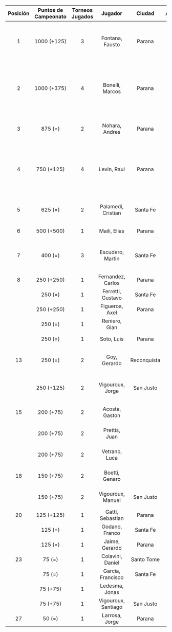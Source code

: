 |  Posición  |  Puntos de Campeonato  |  Torneos Jugados  |       Jugador       |   Ciudad    |  Afiliación  |                Puntos sumados                 |
|:----------:|:----------------------:|:-----------------:|:-------------------:|:-----------:|:------------:|:---------------------------------------------:|
|     1      |      1000 (+125)       |         3         |   Fontana, Fausto   |   Parana    |   Aspatem    |       500 (T02) + 375 (T01) + 125 (T04)       |
|     2      |      1000 (+375)       |         4         |   Bonelli, Marcos   |   Parana    |   Aspatem    | 375 (T04) + 375 (T03) + 125 (T01) + 125 (T02) |
|     3      |        875 (=)         |         2         |   Nohara, Andres    |   Parana    |              |             500 (T01) + 375 (T02)             |
|     4      |       750 (+125)       |         4         |     Levin, Raul     |   Parana    |              | 250 (T01) + 250 (T02) + 125 (T04) + 125 (T03) |
|     5      |        625 (=)         |         2         | Palamedi, Cristian  |  Santa Fe   |   Atemeli    |             500 (T03) + 125 (T02)             |
|     6      |       500 (+500)       |         1         |    Maili, Elias     |   Parana    |   Aspatem    |                   500 (T04)                   |
|     7      |        400 (=)         |         3         |  Escudero, Martin   |  Santa Fe   |   Atemeli    |        250 (T03) + 75 (T01) + 75 (T02)        |
|     8      |       250 (+250)       |         1         |  Fernandez, Carlos  |   Parana    | Tiro Federal |                   250 (T04)                   |
|            |        250 (=)         |         1         |  Ferretti, Gustavo  |  Santa Fe   |   Atemeli    |                   250 (T01)                   |
|            |       250 (+250)       |         1         |   Figueroa, Axel    |   Parana    |   Aspatem    |                   250 (T04)                   |
|            |        250 (=)         |         1         |    Reniero, Gian    |             |              |                   250 (T03)                   |
|            |        250 (=)         |         1         |     Soto, Luis      |   Parana    | Tiro Federal |                   250 (T02)                   |
|     13     |        250 (=)         |         2         |    Goy, Gerardo     | Reconquista |    ATMAR     |             125 (T01) + 125 (T02)             |
|            |       250 (+125)       |         2         |  Vigouroux, Jorge   |  San Justo  | Tiro Federal |             125 (T04) + 125 (T03)             |
|     15     |       200 (+75)        |         2         |   Acosta, Gaston    |             |              |             125 (T02) + 75 (T04)              |
|            |       200 (+75)        |         2         |    Prettis, Juan    |             |              |             125 (T01) + 75 (T04)              |
|            |       200 (+75)        |         2         |    Vetrano, Luca    |             |              |             125 (T03) + 75 (T04)              |
|     18     |       150 (+75)        |         2         |   Boetti, Genaro    |             |              |              75 (T04) + 75 (T03)              |
|            |       150 (+75)        |         2         |  Vigouroux, Manuel  |  San Justo  | Tiro Federal |              75 (T04) + 75 (T03)              |
|     20     |       125 (+125)       |         1         |  Gatti, Sebastian   |   Parana    |              |                   125 (T04)                   |
|            |        125 (=)         |         1         |   Godano, Franco    |  Santa Fe   |   ATEMELI    |                   125 (T01)                   |
|            |        125 (=)         |         1         |   Jaime, Gerardo    |   Parana    |   Aspatem    |                   125 (T03)                   |
|     23     |         75 (=)         |         1         |  Colavini, Daniel   | Santo Tome  |   Atemeli    |                   75 (T03)                    |
|            |         75 (=)         |         1         |  Garcia, Francisco  |  Santa Fe   |   Atemeli    |                   75 (T03)                    |
|            |        75 (+75)        |         1         |   Ledesma, Jonas    |             |              |                   75 (T04)                    |
|            |        75 (+75)        |         1         | Vigouroux, Santiago |  San Justo  | Tiro Federal |                   75 (T04)                    |
|     27     |         50 (=)         |         1         |   Larrosa, Jorge    |   Parana    | Tiro Federal |                   50 (T01)                    |